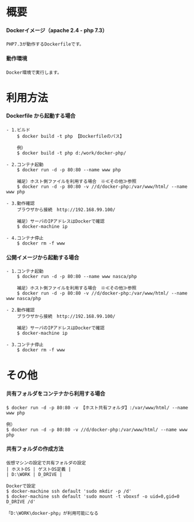 # 概要

#### Dockerイメージ（apache 2.4 - php 7.3）

    PHP7.3が動作するDockerfileです。

#### 動作環境

    Docker環境で実行します。

# 利用方法

#### Dockerfile から起動する場合
    - 1.ビルド
        $ docker build -t php 【Dockerfileのパス】
        
        例）
        $ docker build -t php d:/work/docker-php/
    
    - 2.コンテナ起動
        $ docker run -d -p 80:80 --name www php

        補足）ホスト側ファイルを利用する場合　※≪その他≫参照
        $ docker run -d -p 80:80 -v //d/docker-php:/var/www/html/ --name www php

    - 3.動作確認
        ブラウザから接続　http://192.168.99.100/
        
        補足）サーバのIPアドレスはDockerで確認
        $ docker-machine ip

    - 4.コンテナ停止
        $ docker rm -f www

#### 公開イメージから起動する場合
    - 1.コンテナ起動
        $ docker run -d -p 80:80 --name www nasca/php

        補足）ホスト側ファイルを利用する場合　※≪その他≫参照
        $ docker run -d -p 80:80 -v //d/docker-php:/var/www/html/ --name www nasca/php

    - 2.動作確認
        ブラウザから接続　http://192.168.99.100/
        
        補足）サーバのIPアドレスはDockerで確認
        $ docker-machine ip

    - 3.コンテナ停止
        $ docker rm -f www


# その他

#### 共有フォルダをコンテナから利用する場合

    $ docker run -d -p 80:80 -v 【ホスト共有フォルダ】:/var/www/html/ --name www php

    例）
    $ docker run -d -p 80:80 -v //d/docker-php:/var/www/html/ --name www php

#### 共有フォルダの作成方法

    仮想マシンの設定で共有フォルダの設定
    | ホストOS | ゲストOS定義 | 
    | D:\WORK | D_DRIVE |

    Dockerで設定
    $ docker-machine ssh default 'sudo mkdir -p /d'
    $ docker-machine ssh default 'sudo mount -t vboxsf -o uid=0,gid=0 D_DRIVE /d'

    「D:\WORK\docker-php」が利用可能になる
